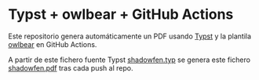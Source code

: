 # Typst + owlbear + GitHub Actions

Este repositorio genera automáticamente un PDF usando [Typst](https://github.com/typst/typst) y la plantila [owlbear](https://typst.app/universe/package/owlbear/) en GitHub Actions.

A partir de este fichero fuente Typst [shadowfen.typ](shadowfen.typ) se genera este fichero [shadowfen.pdf](https://github.com/ifolmedo/prueba-typst-owlbear/releases/download/release-e8c5310f6312df02ea924ca42da7104cb6169281/shadowfen.pdf) tras cada push al repo.
